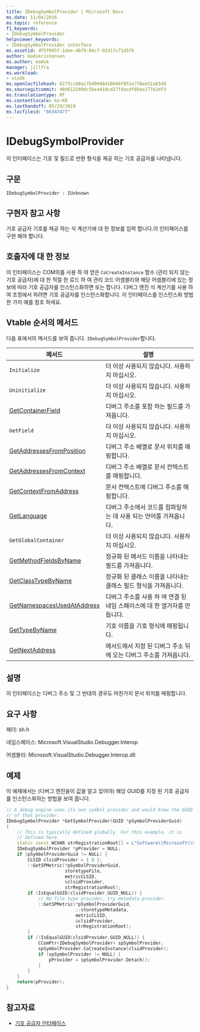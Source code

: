 ```yaml
---
title: IDebugSymbolProvider | Microsoft Docs
ms.date: 11/04/2016
ms.topic: reference
f1_keywords:
- IDebugSymbolProvider
helpviewer_keywords:
- IDebugSymbolProvider interface
ms.assetid: df5f095f-1dee-46f9-84cf-92417c71d5fb
author: madskristensen
ms.author: madsk
manager: jillfra
ms.workload:
- vssdk
ms.openlocfilehash: 6275cc68ac7bd9948416046f851e778ee51a83dd
ms.sourcegitcommit: 40d612240dc5bea418cd27fdacdf85ea177e2df3
ms.translationtype: MT
ms.contentlocale: ko-KR
ms.lasthandoff: 05/29/2019
ms.locfileid: "66347477"
---
```

# <a name="idebugsymbolprovider"></a>IDebugSymbolProvider
이 인터페이스는 기호 및 필드로 반환 형식을 제공 하는 기호 공급자를 나타냅니다.

## <a name="syntax"></a>구문

```
IDebugSymbolProvider : IUnknown
```

## <a name="notes-for-implementers"></a>구현자 참고 사항
기호 공급자 기호를 제공 하는 식 계산기에 대 한 정보를 입력 합니다.이 인터페이스를 구현 해야 합니다.

## <a name="notes-for-callers"></a>호출자에 대 한 정보
이 인터페이스는 COM의를 사용 하 여 얻은 `CoCreateInstance` 함수 (관리 되지 않는 기호 공급자)에 대 한 적절 한 로드 하 여 관리 코드 어셈블리와 해당 어셈블리에 있는 정보에 따라 기호 공급자를 인스턴스화하면 또는 합니다. 디버그 엔진 식 계산기를 사용 하 여 조정에서 하려면 기호 공급자를 인스턴스화합니다. 이 인터페이스를 인스턴스화 방법 한 가지 예를 참조 하세요.

## <a name="methods-in-vtable-order"></a>Vtable 순서의 메서드
다음 표에서의 메서드를 보여 줍니다. `IDebugSymbolProvider`합니다.

|메서드|설명|
|------------|-----------------|
|`Initialize`|더 이상 사용되지 않습니다. 사용하지 마십시오.|
|`Uninitialize`|더 이상 사용되지 않습니다. 사용하지 마십시오.|
|[GetContainerField](../../../extensibility/debugger/reference/idebugsymbolprovider-getcontainerfield.md)|디버그 주소를 포함 하는 필드를 가져옵니다.|
|`GetField`|더 이상 사용되지 않습니다. 사용하지 마십시오.|
|[GetAddressesFromPosition](../../../extensibility/debugger/reference/idebugsymbolprovider-getaddressesfromposition.md)|디버그 주소 배열로 문서 위치를 매핑합니다.|
|[GetAddressesFromContext](../../../extensibility/debugger/reference/idebugsymbolprovider-getaddressesfromcontext.md)|디버그 주소 배열로 문서 컨텍스트를 매핑합니다.|
|[GetContextFromAddress](../../../extensibility/debugger/reference/idebugsymbolprovider-getcontextfromaddress.md)|문서 컨텍스트에 디버그 주소를 매핑합니다.|
|[GetLanguage](../../../extensibility/debugger/reference/idebugsymbolprovider-getlanguage.md)|디버그 주소에서 코드를 컴파일하는 데 사용 되는 언어를 가져옵니다.|
|`GetGlobalContainer`|더 이상 사용되지 않습니다. 사용하지 마십시오.|
|[GetMethodFieldsByName](../../../extensibility/debugger/reference/idebugsymbolprovider-getmethodfieldsbyname.md)|정규화 된 메서드 이름을 나타내는 필드를 가져옵니다.|
|[GetClassTypeByName](../../../extensibility/debugger/reference/idebugsymbolprovider-getclasstypebyname.md)|정규화 된 클래스 이름을 나타내는 클래스 필드 형식을 가져옵니다.|
|[GetNamespacesUsedAtAddress](../../../extensibility/debugger/reference/idebugsymbolprovider-getnamespacesusedataddress.md)|디버그 주소를 사용 하 여 연결 된 네임 스페이스에 대 한 열거자를 만듭니다.|
|[GetTypeByName](../../../extensibility/debugger/reference/idebugsymbolprovider-gettypebyname.md)|기호 이름을 기호 형식에 매핑됩니다.|
|[GetNextAddress](../../../extensibility/debugger/reference/idebugsymbolprovider-getnextaddress.md)|메서드에서 지정 된 디버그 주소 뒤에 오는 디버그 주소를 가져옵니다.|

## <a name="remarks"></a>설명
이 인터페이스는 디버그 주소 및 그 반대의 경우도 마찬가지 문서 위치를 매핑합니다.

## <a name="requirements"></a>요구 사항
헤더: sh.h

네임스페이스: Microsoft.VisualStudio.Debugger.Interop

어셈블리: Microsoft.VisualStudio.Debugger.Interop.dll

## <a name="example"></a>예제
이 예제에서는 (디버그 엔진을이 값을 알고 있어야) 해당 GUID를 지정 된 기호 공급자를 인스턴스화하는 방법을 보여 줍니다.

```cpp
// A debug engine uses its own symbol provider and would know the GUID
// of that provider.
IDebugSymbolProvider *GetSymbolProvider(GUID *pSymbolProviderGuid)
{
    // This is typically defined globally. For this example, it is
    // defined here.
    static const WCHAR strRegistrationRoot[] = L"Software\\Microsoft\\VisualStudio\\8.0Exp";
    IDebugSymbolProvider *pProvider = NULL;
    if (pSymbolProviderGuid != NULL) {
        CLSID clsidProvider = { 0 };
        ::GetSPMetric(*pSymbolProviderGuid,
                      storetypeFile,
                      metricCLSID,
                      &clsidProvider,
                      strRegistrationRoot);
        if (IsEqualGUID(clsidProvider,GUID_NULL)) {
            // No file type provider, try metadata provider.
            ::GetSPMetric(*pSymbolProviderGuid,
                          ::storetypeMetadata,
                          metricCLSID,
                          &clsidProvider,
                          strRegistrationRoot);
        }
        if (!IsEqualGUID(clsidProvider,GUID_NULL)) {
            CComPtr<IDebugSymbolProvider> spSymbolProvider;
            spSymbolProvider.CoCreateInstance(clsidProvider);
            if (spSymbolProvider != NULL) {
                pProvider = spSymbolProvider.Detach();
            }
        }
    }
    return(pProvider);
}
```

## <a name="see-also"></a>참고자료
- [기호 공급자 인터페이스](../../../extensibility/debugger/reference/symbol-provider-interfaces.md)
